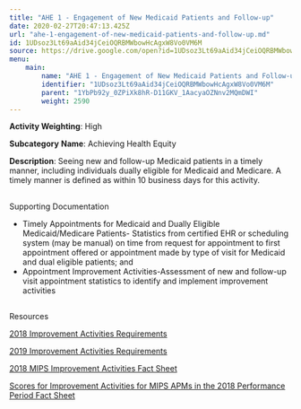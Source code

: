 ```yaml
---
title: "AHE 1 - Engagement of New Medicaid Patients and Follow-up"
date: 2020-02-27T20:47:13.425Z
url: "ahe-1-engagement-of-new-medicaid-patients-and-follow-up.md"
id: 1UDsoz3Lt69aAid34jCeiOQRBMWbowHcAgxW8Vo0VM6M
source: https://drive.google.com/open?id=1UDsoz3Lt69aAid34jCeiOQRBMWbowHcAgxW8Vo0VM6M
menu:
    main:
        name: "AHE 1 - Engagement of New Medicaid Patients and Follow-up"
        identifier: "1UDsoz3Lt69aAid34jCeiOQRBMWbowHcAgxW8Vo0VM6M"
        parent: "1YbPb92y_0ZPiXk8hR-D11GKV_1AacyaOZNnv2MQmDWI"
        weight: 2590
---
```









**Activity Weighting**: High

**Subcategory** **Name**: Achieving Health Equity

**Description**: Seeing new and follow-up Medicaid patients in a timely manner, including individuals dually eligible for Medicaid and Medicare. A timely manner is defined as within 10 business days for this activity.







## 

Supporting Documentation

* Timely Appointments for Medicaid and Dually Eligible Medicaid/Medicare Patients- Statistics from certified EHR or scheduling system (may be manual) on time from request for appointment to first appointment offered or appointment made by type of visit for Medicaid and dual eligible patients; and
* Appointment Improvement Activities-Assessment of new and follow-up visit appointment statistics to identify and implement improvement activities 





## 

Resources

[2018 Improvement Activities Requirements](https://qpp.cms.gov/mips/improvement-activities?py=2018)

[2019 Improvement Activities Requirements](https://qpp.cms.gov/mips/improvement-activities?py=2019)

[2018 MIPS Improvement Activities Fact Sheet](https://qpp.cms.gov/resource/2018%20MIPS%20Improvement%20Activities%20Fact%20Sheet)

[Scores for Improvement Activities for MIPS APMs in the 2018 Performance Period Fact Sheet](https://qpp.cms.gov/resource/2018%20MIPS%20APMs%20improvement%20Activities%20scores%20fact%20sheet)

